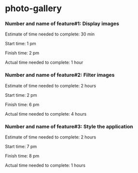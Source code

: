 # photo-gallery

### Number and name of feature#1: Display images 

Estimate of time needed to complete: 30 min

Start time: 1 pm 

Finish time: 2 pm

Actual time needed to complete: 1 hour 

### Number and name of feature#2: Filter images 

Estimate of time needed to complete: 2 hours

Start time: 2 pm 

Finish time: 6 pm

Actual time needed to complete: 4 hours

### Number and name of feature#3: Style the application

Estimate of time needed to complete: 2 hours

Start time: 7 pm 

Finish time: 8 pm

Actual time needed to complete: 1 hours
 